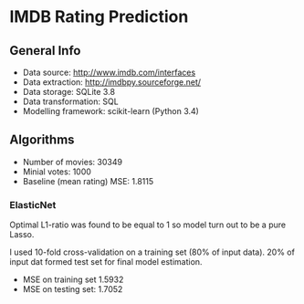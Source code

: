 # IMDB Rating Prediction

## General Info

* Data source: http://www.imdb.com/interfaces
* Data extraction: http://imdbpy.sourceforge.net/
* Data storage: SQLite 3.8
* Data transformation: SQL
* Modelling framework: scikit-learn (Python 3.4)

## Algorithms

* Number of movies: 30349
* Minial votes: 1000
* Baseline (mean rating) MSE: 1.8115

### ElasticNet

Optimal L1-ratio was found to be equal to 1 so model turn out to be a pure Lasso.

I used 10-fold cross-validation on a training set (80% of input data). 20% of input dat formed test set for final model estimation.

* MSE on training set 1.5932
* MSE on testing set: 1.7052
